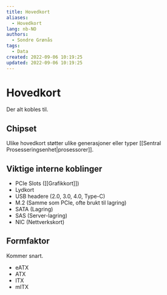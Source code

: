```yaml
---
title: Hovedkort
aliases: 
  - Hovedkort
lang: nb-NO
authors:
  - Sondre Grønås
tags:
  - Data
created: 2022-09-06 10:19:25
updated: 2022-09-06 10:19:25
---
```

# Hovedkort
Der alt kobles til.

## Chipset
Ulike hovedkort støtter ulike generasjoner eller typer [[Sentral Prosesseringsenhet|prosessorer]].

## Viktige interne koblinger
- PCIe Slots ([[Grafikkort]])
- Lydkort
- USB headere (2.0, 3.0, 4.0, Type-C)
- M.2 (Samme som PCIe, ofte brukt til lagring)
- SATA (Lagring)
- SAS (Server-lagring)
- NIC (Nettverkskort)

## Formfaktor
Kommer snart.
- eATX
- ATX
- ITX
- mITX